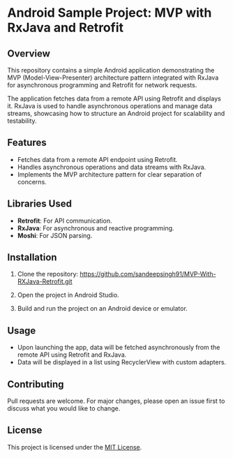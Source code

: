 # Android Sample Project: MVP with RxJava and Retrofit

## Overview

This repository contains a simple Android application demonstrating the MVP (Model-View-Presenter) architecture pattern integrated with RxJava for asynchronous programming and Retrofit for network requests.

The application fetches data from a remote API using Retrofit and displays it. RxJava is used to handle asynchronous operations and manage data streams, showcasing how to structure an Android project for scalability and testability.

## Features

- Fetches data from a remote API endpoint using Retrofit.
- Handles asynchronous operations and data streams with RxJava.
- Implements the MVP architecture pattern for clear separation of concerns.

## Libraries Used

- **Retrofit**: For API communication.
- **RxJava**: For asynchronous and reactive programming.
- **Moshi**: For JSON parsing. 

## Installation

1. Clone the repository: https://github.com/sandeepsingh91/MVP-With-RXJava-Retrofit.git
2. Open the project in Android Studio.

3. Build and run the project on an Android device or emulator.

## Usage

- Upon launching the app, data will be fetched asynchronously from the remote API using Retrofit and RxJava.
- Data will be displayed in a list using RecyclerView with custom adapters.

## Contributing

Pull requests are welcome. For major changes, please open an issue first to discuss what you would like to change.

## License

This project is licensed under the [MIT License](https://opensource.org/licenses/MIT).
